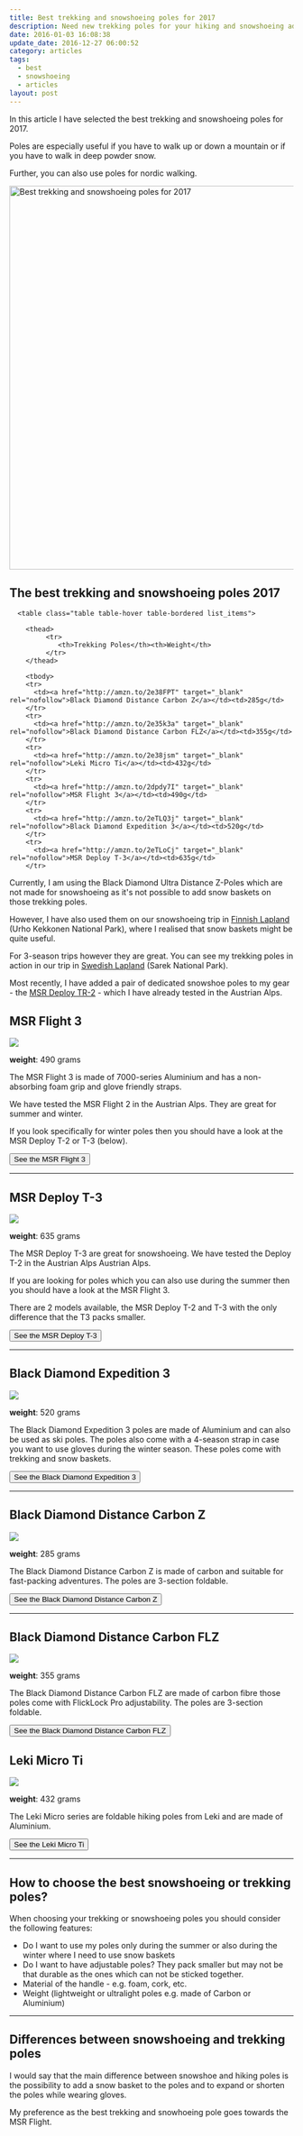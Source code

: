 ```yaml
---
title: Best trekking and snowshoeing poles for 2017
description: Need new trekking poles for your hiking and snowshoeing adventures? We found the best poles for 2017
date: 2016-01-03 16:08:38
update_date: 2016-12-27 06:00:52
category: articles
tags:
  - best
  - snowshoeing
  - articles
layout: post
---
```

In this article I have selected the best trekking and snowshoeing poles for 2017.    

Poles are especially useful if you have to walk up or down a mountain or if you have to walk in deep powder snow.  

Further, you can also use poles for nordic walking.   

<a data-flickr-embed="true"  href="https://www.flickr.com/photos/90204224@N07/24785831751/in/photolist-Dm1oBg-DUv9z4-DLeSfK-qNgY7t-DJ5oFY-Dm1YSa-DSbpUy-CWZxhh-Dm1SnM-DJ5qtf-DLeWra-CWZhq3-CX6ZLM-DsowUj-CWZoVY-DJ55xd-CWYQyo-CX6sRF-DUueLP-r3peJw" title="Best trekking and snowshoeing poles for 2017"><img src="https://c8.staticflickr.com/2/1648/24785831751_f329cb1417_b.jpg" width="1024" height="681" alt="Best trekking and snowshoeing poles for 2017"></a><script async src="//embedr.flickr.com/assets/client-code.js" charset="utf-8"></script>  

<h2>The best trekking and snowshoeing poles 2017</h2>  

<div class="table-responsive">  

      <table class="table table-hover table-bordered list_items">  

        <thead>  
             <tr>  
                <th>Trekking Poles</th><th>Weight</th>  
             </tr>  
        </thead>  

        <tbody>  
        <tr>  
          <td><a href="http://amzn.to/2e38FPT" target="_blank" rel="nofollow">Black Diamond Distance Carbon Z</a></td><td>285g</td>  
        </tr>  
        <tr>  
          <td><a href="http://amzn.to/2e35k3a" target="_blank" rel="nofollow">Black Diamond Distance Carbon FLZ</a></td><td>355g</td>  
        </tr>  
        <tr>  
          <td><a href="http://amzn.to/2e38jsm" target="_blank" rel="nofollow">Leki Micro Ti</a></td><td>432g</td>  
        </tr>  
        <tr>  
          <td><a href="http://amzn.to/2dpdy7I" target="_blank" rel="nofollow">MSR Flight 3</a></td><td>490g</td>  
        </tr>  
        <tr>  
          <td><a href="http://amzn.to/2eTLQ3j" target="_blank" rel="nofollow">Black Diamond Expedition 3</a></td><td>520g</td>  
        </tr>  
        <tr>  
          <td><a href="http://amzn.to/2eTLoCj" target="_blank" rel="nofollow">MSR Deploy T-3</a></td><td>635g</td>  
        </tr>  
</tbody>  
</table>  
</div>  

<!--more-->  

Currently, I am using the Black Diamond Ultra Distance Z-Poles which are not made for snowshoeing as it's not possible to add snow baskets on those trekking poles.   

However, I have also used them on our snowshoeing trip in [Finnish Lapland](http://www.hikeventures.com/snowshoeing-and-skiing-in-urho-kekkonen-national-park-and-Saariselka/) (Urho Kekkonen National Park), where I realised that snow baskets might be quite useful.   

For 3-season trips however they are great. You can see my trekking poles in action in our trip in [Swedish Lapland](http://www.hikeventures.com/hiking-and-packrafting-in-sarek-day-1/) (Sarek National Park).   

Most recently, I have added a pair of dedicated snowshoe poles to my gear - the [MSR Deploy TR-2](http://www.hikeventures.com/Testing-MSR-Revo-Ascent-Light-Deploy-T2-Flight-2-Austrian-Alps/) - which I have already tested in the Austrian Alps.

## MSR Flight 3

<a href="http://www.amazon.com/gp/product/B00FQ837V0/ref=as_li_tl?ie=UTF8&camp=1789&creative=9325&creativeASIN=B00FQ837V0&linkCode=as2&tag=hikeve-20&linkId=NF74EJFOBHVBOVXE" rel="nofollow"><img border="0" src="http://ws-na.amazon-adsystem.com/widgets/q?_encoding=UTF8&ASIN=B00FQ837V0&Format=_SL250_&ID=AsinImage&MarketPlace=US&ServiceVersion=20070822&WS=1&tag=hikeve-20" ></a><img src="http://ir-na.amazon-adsystem.com/e/ir?t=hikeve-20&l=as2&o=1&a=B00FQ837V0" width="1" height="1" border="0" alt="MSR Flight 3" style="border:none !important; margin:0px !important;" />  

**weight**: 490 grams  

The MSR Flight 3 is made of 7000-series Aluminium and has a non-absorbing foam grip and glove friendly straps.   

We have tested the MSR Flight 2 in the Austrian Alps. They are great for summer and winter.   

If you look specifically for winter poles then you should have a look at the MSR Deploy T-2 or T-3 (below).  

<a href="http://amzn.to/2dpdy7" target="_blank" rel="nofollow"><button type="button" class="btn btn-danger">See the MSR Flight 3</button></a>  

<hr>

## MSR Deploy T-3

<a  href="http://www.amazon.com/gp/product/B00FQU5KD6/ref=as_li_tl?ie=UTF8&camp=1789&creative=9325&creativeASIN=B00FQU5KD6&linkCode=as2&tag=hikeve-20&linkId=RM7QJSFHFODR6F3U" rel="nofollow"><img border="0" src="http://ws-na.amazon-adsystem.com/widgets/q?_encoding=UTF8&ASIN=B00FQU5KD6&Format=_SL250_&ID=AsinImage&MarketPlace=US&ServiceVersion=20070822&WS=1&tag=hikeve-20" ></a><img src="http://ir-na.amazon-adsystem.com/e/ir?t=hikeve-20&l=as2&o=1&a=B00FQU5KD6" width="1" height="1" border="0" alt="MSR Deploy T-3" style="border:none !important; margin:0px !important;" />  

**weight**: 635 grams  

The MSR Deploy T-3 are great for snowshoeing. We have tested the Deploy T-2 in the Austrian Alps Austrian Alps.   

If you are looking for poles which you can also use during the summer then you should have a look at the MSR Flight 3.   

There are 2 models available, the MSR Deploy T-2 and T-3 with the only difference that the T3 packs smaller.  

<a href="http://amzn.to/2eTLoCj" target="_blank" rel="nofollow"><button type="button" class="btn btn-danger">See the MSR Deploy T-3</button></a>  

<hr>

## Black Diamond Expedition 3

<a href="http://www.amazon.com/gp/product/B00MGQXVKW/ref=as_li_tl?ie=UTF8&camp=1789&creative=9325&creativeASIN=B00MGQXVKW&linkCode=as2&tag=hikeve-20&linkId=7USCDAVWZRIA5VHA" rel="nofollow"><img border="0" src="http://ws-na.amazon-adsystem.com/widgets/q?_encoding=UTF8&ASIN=B00MGQXVKW&Format=_SL250_&ID=AsinImage&MarketPlace=US&ServiceVersion=20070822&WS=1&tag=hikeve-20" ></a><img src="http://ir-na.amazon-adsystem.com/e/ir?t=hikeve-20&l=as2&o=1&a=B00MGQXVKW" width="1" height="1" border="0" alt="Black Diamond Expedition 3" style="border:none !important; margin:0px !important;" />  

**weight**: 520 grams  

The Black Diamond Expedition 3 poles are made of Aluminium and can also be used as ski poles. The poles also come with a 4-season strap in case you want to use gloves during the winter season. These poles come with trekking and snow baskets.  

<a href="http://amzn.to/2eTLQ3j" target="_blank" rel="nofollow"><button type="button" class="btn btn-danger">See the Black Diamond Expedition 3</button></a>  

<hr>

## Black Diamond Distance Carbon Z

<a href="http://www.amazon.com/gp/product/B00LU1E9J6/ref=as_li_tl?ie=UTF8&camp=1789&creative=9325&creativeASIN=B00LU1E9J6&linkCode=as2&tag=hikeve-20&linkId=SQ74AUKGGVR6J5J5" rel="nofollow"><img border="0" src="http://ws-na.amazon-adsystem.com/widgets/q?_encoding=UTF8&ASIN=B00LU1E9J6&Format=_SL250_&ID=AsinImage&MarketPlace=US&ServiceVersion=20070822&WS=1&tag=hikeve-20" ></a><img src="http://ir-na.amazon-adsystem.com/e/ir?t=hikeve-20&l=as2&o=1&a=B00LU1E9J6" width="1" height="1" border="0" alt="Black Diamond Distance Carbon Z" style="border:none !important; margin:0px !important;" />  

**weight**: 285 grams  

The Black Diamond Distance Carbon Z is made of carbon and suitable for fast-packing adventures. The poles are 3-section foldable.  

<a href="http://amzn.to/2e38FPT" target="_blank" rel="nofollow"><button type="button" class="btn btn-danger">See the Black Diamond Distance Carbon Z</button></a>  

<hr>

## Black Diamond Distance Carbon FLZ

<a href="http://www.amazon.com/gp/product/B00LU1E9J6/ref=as_li_tl?ie=UTF8&camp=1789&creative=9325&creativeASIN=B00LU1E9J6&linkCode=as2&tag=hikeve-20&linkId=PMVOHR3LVH3T2AAQ" rel="nofollow"><img border="0" src="http://ws-na.amazon-adsystem.com/widgets/q?_encoding=UTF8&ASIN=B00LU1E9J6&Format=_SL250_&ID=AsinImage&MarketPlace=US&ServiceVersion=20070822&WS=1&tag=hikeve-20" ></a><img src="http://ir-na.amazon-adsystem.com/e/ir?t=hikeve-20&l=as2&o=1&a=B00LU1E9J6" width="1" height="1" border="0" alt="Black Diamond Distance Carbon FLZ" style="border:none !important; margin:0px !important;" />  

**weight**: 355 grams  

The Black Diamond Distance Carbon FLZ are made of carbon fibre those poles come with FlickLock Pro adjustability. The poles are 3-section foldable.  

<a href="http://amzn.to/2e35k3a" target="_blank" rel="nofollow"><button type="button" class="btn btn-danger">See the Black Diamond Distance Carbon FLZ</button></a>

## Leki Micro Ti

<a href="http://www.amazon.com/gp/product/B00I5IVTUE/ref=as_li_tl?ie=UTF8&camp=1789&creative=9325&creativeASIN=B00I5IVTUE&linkCode=as2&tag=hikeve-20&linkId=4JMZ5BH5JJ367DOU" rel="nofollow"><img border="0" src="http://ws-na.amazon-adsystem.com/widgets/q?_encoding=UTF8&ASIN=B00I5IVTUE&Format=_SL250_&ID=AsinImage&MarketPlace=US&ServiceVersion=20070822&WS=1&tag=hikeve-20" ></a><img src="http://ir-na.amazon-adsystem.com/e/ir?t=hikeve-20&l=as2&o=1&a=B00I5IVTUE" width="1" height="1" border="0" alt="Leki Micro Ti" style="border:none !important; margin:0px !important;" />  

**weight**: 432 grams  

The Leki Micro series are foldable hiking poles from Leki and are made of Aluminium.  

<a href="http://amzn.to/2e38jsm" target="_blank" rel="nofollow"><button type="button" class="btn btn-danger">See the Leki Micro Ti</button></a>  

<hr>

## How to choose the best snowshoeing or trekking poles?

When choosing your trekking or snowshoeing poles you should consider the following features:  

* Do I want to use my poles only during the summer or also during the winter where I need to use snow baskets  
* Do I want to have adjustable poles? They pack smaller but may not be that durable as the ones which can not be sticked together.  
* Material of the handle - e.g. foam, cork, etc.  
* Weight (lightweight or ultralight poles e.g. made of Carbon or Aluminium)  

<hr>

## Differences between snowshoeing and trekking poles

I would say that the main difference between snowshoe and hiking poles is the possibility to add a snow basket to the poles and to expand or shorten the poles while wearing gloves.   

My preference as the best trekking and snowhoeing pole goes towards the MSR Flight.
